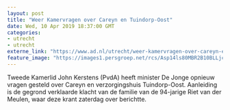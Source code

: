 ```yaml
---
layout: post
title: "Weer Kamervragen over Careyn en Tuindorp-Oost"
date: Wed, 10 Apr 2019 18:37:00 GMT
categories: 
- utrecht 
- utrecht 
externe_link: "https://www.ad.nl/utrecht/weer-kamervragen-over-careyn-en-tuindorp-oost~a8d2dc18/"
feature_image: "https://images1.persgroep.net/rcs/Asp14ls80MBR2B10BLLjchMupLs/diocontent/145259817/_fitwidth/400/?appId=21791a8992982cd8da851550a453bd7f&quality=0.7"
---
```


Tweede Kamerlid John Kerstens (PvdA) heeft minister De Jonge opnieuw vragen gesteld over Careyn en verzorgingshuis Tuindorp-Oost. Aanleiding is de gegrond verklaarde klacht van de familie van de 94-jarige Riet van der Meulen, waar deze krant zaterdag over berichtte.
